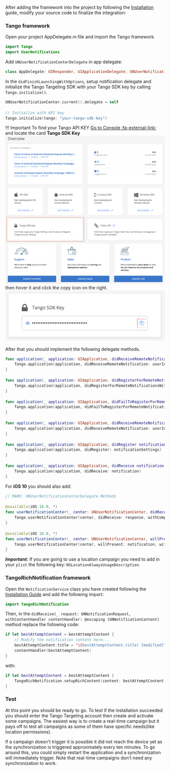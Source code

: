 After adding the framework into the project by following the [Installation](installation.md) guide, modify your source code to finalize the integration:

### Tango framework

Open your project AppDelegate.m file and import the Tango framework.

```swift
import Tango
import UserNotifications
```

Add `UNUserNotificationCenterDelegate` in app delegate: 
```swift
class AppDelegate: UIResponder, UIApplicationDelegate, UNUserNotificationCenterDelegate {}
```

In the `didFinishLaunchingWithOptions`, setup notification delegate and initialize the Tango Targeting SDK with your Tango SDK key by calling `Tango.initialize()`.

```swift
UNUserNotificationCenter.current().delegate = self

// Initialize with API key
Tango.initialize(tango: "your-tango-sdk-key")
```

!!! Important
    To find your Tango API KEY [Go to Console :fa-external-link:](https://app.tangotargeting.com/) and locate the card **Tango SDK Key**
    ![Dashboard Overview](../../images/content/locate-apikey-overview.png)
    then hover it and click the copy icon on the right.
    ![Tango SDK Key](../../images/content/locate-api-key-copy.png)

After that you should implement the following delegate methods.
```swift
func application(_ application: UIApplication, didReceiveRemoteNotification userInfo: [AnyHashable : Any], fetchCompletionHandler completionHandler: @escaping (UIBackgroundFetchResult) -> Void) {
    Tango.application(application, didReceiveRemoteNotification: userInfo)
}

func application(_ application: UIApplication, didRegisterForRemoteNotificationsWithDeviceToken deviceToken: Data) {
    Tango.application(application, didRegisterForRemoteNotificationsWithDeviceToken: deviceToken)
}

func application(_ application: UIApplication, didFailToRegisterForRemoteNotificationsWithError error: Error) {
    Tango.application(application, didFailToRegisterForRemoteNotificationsWithError: error)
}

func application(_ application: UIApplication, didReceiveRemoteNotification userInfo: [AnyHashable : Any]) {
    Tango.application(application, didReceiveRemoteNotification: userInfo)
}

func application(_ application: UIApplication, didRegister notificationSettings: UIUserNotificationSettings) {
    Tango.application(application, didRegister: notificationSettings)
}

func application(_ application: UIApplication, didReceive notification: UILocalNotification) {
    Tango.application(application, didReceive: notification)
}
```

For **iOS 10** you should also add: 
```swift
// MARK: UNUserNotificationCenterDelegate Methods

@available(iOS 10.0, *)
func userNotificationCenter(_ center: UNUserNotificationCenter, didReceive response: UNNotificationResponse, withCompletionHandler completionHandler: @escaping () -> Void) {
    Tango.userNotificationCenter(center, didReceive: response, withCompletionHandler: completionHandler)
}

@available(iOS 10.0, *)
func userNotificationCenter(_ center: UNUserNotificationCenter, willPresent notification: UNNotification, withCompletionHandler completionHandler: @escaping (UNNotificationPresentationOptions) -> Void) {
    Tango.userNotificationCenter(center, willPresent: notification, withCompletionHandler: completionHandler)
}
```

***Important:*** If you are going to use a location campaign you need to add in your `plist` the following key: `NSLocationAlwaysUsageDescription`.

### TangoRichNotification framework

Open the `NotificationService` class you have created following the [Installation Guide](https://github.com/tangotargeting/tango-documentation/wiki/Installation---iOS) and add the following import:

```swift
import TangoRichNotification
```

Then, in the `didReceive(_ request: UNNotificationRequest, withContentHandler contentHandler: @escaping (UNNotificationContent)` method replace the following code:
```swift
if let bestAttemptContent = bestAttemptContent {
    // Modify the notification content here...
    bestAttemptContent.title = "\(bestAttemptContent.title) [modified]"
    contentHandler(bestAttemptContent)
}
```

with:

```swift
if let bestAttemptContent = bestAttemptContent {
    TangoRichNotification.setupRichContent(content: bestAttemptContent,  apiKey: "your-tango-sdk-key", completionHandler: { (content) in contentHandler(content)})
}
```

### Test

At this point you should be ready to go. To test if the installation succeeded you should enter the Tango Targeting account then create and activate some campaigns. The easiest way is to create a real-time campaign but it pays off to test all campaigns as some of them have specific needs(like location permissions).

If a campaign doesn't trigger it is possible it did not reach the device yet as the synchronization is triggered approximately every ten minutes. To go around this, you could simply restart the application and a synchronization will immediately trigger. Note that real-time campaigns don't need any synchronization to work.
